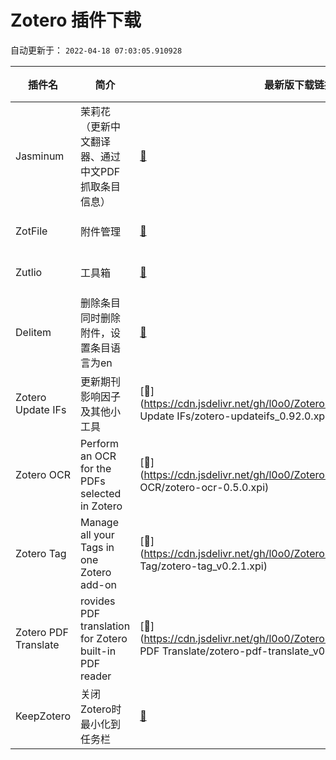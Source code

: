 # Zotero 插件下载

自动更新于： `2022-04-18 07:03:05.910928`

| 插件名 | 简介 |  最新版下载链接 | 更新时间 | GitHub链接 | 主页 |
| ----- | ----- | ----- | ----- | ----- | ----- |
| Jasminum | 茉莉花（更新中文翻译器、通过中文PDF抓取条目信息） | [🔗](https://cdn.jsdelivr.net/gh/l0o0/ZoteroPlugin@main/plugins/Jasminum/jasminum-v0.1.6.xpi) | 📅2022-03-04 17:01:14 | [💻](https://github.com/l0o0/jasminum) | [🏠](https://gitee.com/l0o0/jasminum) |
| ZotFile | 附件管理 | [🔗](https://cdn.jsdelivr.net/gh/l0o0/ZoteroPlugin@main/plugins/ZotFile/zotfile-5.1.1-fx.xpi) | 📅2022-03-23 01:37:40 | [💻](https://github.com/jlegewie/zotfile) | [🏠](http://zotfile.com/) |
| Zutlio | 工具箱 | [🔗](https://cdn.jsdelivr.net/gh/l0o0/ZoteroPlugin@main/plugins/Zutlio/zutilo_v3.10.0.xpi) | 📅2021-08-29 11:23:09 | [💻](https://github.com/wshanks/Zutilo) | [🏠](https://github.com/wshanks/Zutilo) |
| Delitem | 删除条目同时删除附件，设置条目语言为en | [🔗](https://cdn.jsdelivr.net/gh/l0o0/ZoteroPlugin@main/plugins/Delitem/delitemwithatt_0.0.14.xpi) | 📅2022-02-27 12:05:20 | [💻](https://github.com/redleafnew/delitemwithatt) | [🏠](https://github.com/redleafnew/delitemwithatt) |
| Zotero Update IFs | 更新期刊影响因子及其他小工具 | [🔗](https://cdn.jsdelivr.net/gh/l0o0/ZoteroPlugin@main/plugins/Zotero Update IFs/zotero-updateifs_0.92.0.xpi) | 📅2022-04-15 12:32:45 | [💻](https://github.com/redleafnew/zotero-updateifs) | [🏠](https://github.com/redleafnew/zotero-updateifs) |
| Zotero OCR | Perform an OCR for the PDFs selected in Zotero | [🔗](https://cdn.jsdelivr.net/gh/l0o0/ZoteroPlugin@main/plugins/Zotero OCR/zotero-ocr-0.5.0.xpi) | 📅2021-01-24 18:31:08 | [💻](https://github.com/UB-Mannheim/zotero-ocr) | [🏠](ttps://github.com/UB-Mannheim/zotero-ocr) |
| Zotero Tag | Manage all your Tags in one Zotero add-on | [🔗](https://cdn.jsdelivr.net/gh/l0o0/ZoteroPlugin@main/plugins/Zotero Tag/zotero-tag_v0.2.1.xpi) | 📅2022-04-13 11:42:45 | [💻](https://github.com/windingwind/zotero-tag) | [🏠](https://github.com/windingwind/zotero-tag) |
| Zotero PDF Translate | rovides PDF translation for Zotero built-in PDF reader | [🔗](https://cdn.jsdelivr.net/gh/l0o0/ZoteroPlugin@main/plugins/Zotero PDF Translate/zotero-pdf-translate_v0.5.2.xpi) | 📅2022-04-15 08:57:06 | [💻](https://github.com/windingwind/zotero-pdf-translate) | [🏠](https://github.com/windingwind/zotero-pdf-translate) |
| KeepZotero | 关闭Zotero时最小化到任务栏 | [🔗](https://cdn.jsdelivr.net/gh/l0o0/ZoteroPlugin@main/plugins/KeepZotero/keepzotero-0.0.2-fx.xpi) | 📅2022-03-22 23:36:13 | [💻](https://github.com/yhmtsai/KeepZotero) | [🏠](https://github.com/yhmtsai/KeepZotero) |
